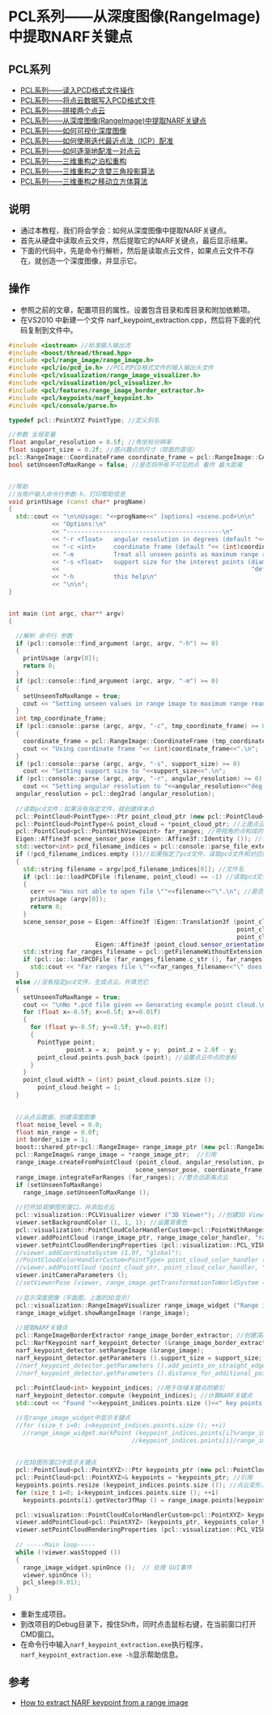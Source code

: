# PCL系列——从深度图像(RangeImage)中提取NARF关键点


## PCL系列
* [PCL系列——读入PCD格式文件操作](http://blog.csdn.net/xuezhisdc/article/details/51012300)
* [PCL系列——将点云数据写入PCD格式文件](http://blog.csdn.net/xuezhisdc/article/details/51012463)
* [PCL系列——拼接两个点云](http://blog.csdn.net/xuezhisdc/article/details/51014388)
* [PCL系列——从深度图像(RangeImage)中提取NARF关键点](http://blog.csdn.net/xuezhisdc/article/details/51018872)
* [PCL系列——如何可视化深度图像](http://blog.csdn.net/xuezhisdc/article/details/51019461)
* [PCL系列——如何使用迭代最近点法（ICP）配准](http://blog.csdn.net/xuezhisdc/article/details/51023251)
* [PCL系列——如何逐渐地配准一对点云](http://blog.csdn.net/xuezhisdc/article/details/51030943)
* [PCL系列——三维重构之泊松重构](http://blog.csdn.net/xuezhisdc/article/details/51034189)
* [PCL系列——三维重构之贪婪三角投影算法](http://blog.csdn.net/xuezhisdc/article/details/51034272)
* [PCL系列——三维重构之移动立方体算法](http://blog.csdn.net/xuezhisdc/article/details/51034359)



## 说明
* 通过本教程，我们将会学会：如何从深度图像中提取NARF关键点。
* 首先从硬盘中读取点云文件，然后提取它的NARF关键点，最后显示结果。
* 下面的代码中，先是命令行解析，然后是读取点云文件，如果点云文件不存在，就创造一个深度图像，并显示它。


## 操作
* 参照之前的文章，配置项目的属性。设置包含目录和库目录和附加依赖项。
* 在VS2010 中新建一个文件 narf_keypoint_extraction.cpp，然后将下面的代码复制到文件中。
``` cpp
#include <iostream> //标准输入输出流
#include <boost/thread/thread.hpp>
#include <pcl/range_image/range_image.h>
#include <pcl/io/pcd_io.h> //PCL的PCD格式文件的输入输出头文件
#include <pcl/visualization/range_image_visualizer.h>
#include <pcl/visualization/pcl_visualizer.h>
#include <pcl/features/range_image_border_extractor.h>
#include <pcl/keypoints/narf_keypoint.h>
#include <pcl/console/parse.h>

typedef pcl::PointXYZ PointType; //定义别名

//参数 全局变量
float angular_resolution = 0.5f; //角坐标分辨率
float support_size = 0.2f; //感兴趣点的尺寸（球面的直径）
pcl::RangeImage::CoordinateFrame coordinate_frame = pcl::RangeImage::CAMERA_FRAME; //坐标框架：相机框架（而不是激光框架）
bool setUnseenToMaxRange = false; //是否将所有不可见的点 看作 最大距离


//帮助
//当用户输入命令行参数-h，打印帮助信息
void printUsage (const char* progName)
{
  std::cout << "\n\nUsage: "<<progName<<" [options] <scene.pcd>\n\n"
            << "Options:\n"
            << "-------------------------------------------\n"
            << "-r <float>   angular resolution in degrees (default "<<angular_resolution<<")\n"
            << "-c <int>     coordinate frame (default "<< (int)coordinate_frame<<")\n"
            << "-m           Treat all unseen points as maximum range readings\n"
            << "-s <float>   support size for the interest points (diameter of the used sphere - "
            <<                                                     "default "<<support_size<<")\n"
            << "-h           this help\n"
            << "\n\n";
}


int main (int argc, char** argv)
{

  //解析 命令行 参数
  if (pcl::console::find_argument (argc, argv, "-h") >= 0)
  {
    printUsage (argv[0]);
    return 0;
  }
  if (pcl::console::find_argument (argc, argv, "-m") >= 0)
  {
    setUnseenToMaxRange = true;
    cout << "Setting unseen values in range image to maximum range readings.\n";
  }
  int tmp_coordinate_frame;
  if (pcl::console::parse (argc, argv, "-c", tmp_coordinate_frame) >= 0)
  {
    coordinate_frame = pcl::RangeImage::CoordinateFrame (tmp_coordinate_frame); //以函数的方式初始化（0：相机框架；1：激光框架）
    cout << "Using coordinate frame "<< (int)coordinate_frame<<".\n";
  }
  if (pcl::console::parse (argc, argv, "-s", support_size) >= 0)
    cout << "Setting support size to "<<support_size<<".\n";
  if (pcl::console::parse (argc, argv, "-r", angular_resolution) >= 0)
    cout << "Setting angular resolution to "<<angular_resolution<<"deg.\n";
  angular_resolution = pcl::deg2rad (angular_resolution);
  
  //读取pcd文件；如果没有指定文件，就创建样本点
  pcl::PointCloud<PointType>::Ptr point_cloud_ptr (new pcl::PointCloud<PointType>); //点云指针
  pcl::PointCloud<PointType>& point_cloud = *point_cloud_ptr; //上面点云的别名
  pcl::PointCloud<pcl::PointWithViewpoint> far_ranges; //带视角的点构成的点云
  Eigen::Affine3f scene_sensor_pose (Eigen::Affine3f::Identity ()); //仿射变换
  std::vector<int> pcd_filename_indices = pcl::console::parse_file_extension_argument (argc, argv, "pcd");//检查参数中是否有pcd格式文件名，返回参数向量中的索引号
  if (!pcd_filename_indices.empty ())//如果指定了pcd文件，读取pcd文件和对应的远距离pcd文件
  {
    std::string filename = argv[pcd_filename_indices[0]]; //文件名
    if (pcl::io::loadPCDFile (filename, point_cloud) == -1) //读取pcd文件
    {
      cerr << "Was not able to open file \""<<filename<<"\".\n"; //是否应该是std::cerr
      printUsage (argv[0]);
      return 0;
    }
    scene_sensor_pose = Eigen::Affine3f (Eigen::Translation3f (point_cloud.sensor_origin_[0],
                                                               point_cloud.sensor_origin_[1],
                                                               point_cloud.sensor_origin_[2])) *
                        Eigen::Affine3f (point_cloud.sensor_orientation_); //设置传感器的姿势
    std::string far_ranges_filename = pcl::getFilenameWithoutExtension (filename)+"_far_ranges.pcd"; //远距离文件名
    if (pcl::io::loadPCDFile (far_ranges_filename.c_str (), far_ranges) == -1) //读取远距离pcd文件
      std::cout << "Far ranges file \""<<far_ranges_filename<<"\" does not exists.\n";
  }
  else //没有指定pcd文件，生成点云，并填充它
  {
    setUnseenToMaxRange = true;
    cout << "\nNo *.pcd file given => Genarating example point cloud.\n\n";
    for (float x=-0.5f; x<=0.5f; x+=0.01f)
    {
      for (float y=-0.5f; y<=0.5f; y+=0.01f)
      {
        PointType point;  
				point.x = x;  point.y = y;  point.z = 2.0f - y;
        point_cloud.points.push_back (point); //设置点云中点的坐标
      }
    }
    point_cloud.width = (int) point_cloud.points.size ();  
		point_cloud.height = 1;
  }
  

  //从点云数据，创建深度图像
  float noise_level = 0.0;
  float min_range = 0.0f;
  int border_size = 1;
  boost::shared_ptr<pcl::RangeImage> range_image_ptr (new pcl::RangeImage); //创建RangeImage对象（指针）
  pcl::RangeImage& range_image = *range_image_ptr;  //引用
  range_image.createFromPointCloud (point_cloud, angular_resolution, pcl::deg2rad (360.0f), pcl::deg2rad (180.0f),
                                   scene_sensor_pose, coordinate_frame, noise_level, min_range, border_size); //从点云创建深度图像
  range_image.integrateFarRanges (far_ranges); //整合远距离点云
  if (setUnseenToMaxRange)
    range_image.setUnseenToMaxRange ();
  
  //打开3D观察图形窗口，并添加点云
  pcl::visualization::PCLVisualizer viewer ("3D Viewer"); //创建3D Viewer对象
  viewer.setBackgroundColor (1, 1, 1); //设置背景色
  pcl::visualization::PointCloudColorHandlerCustom<pcl::PointWithRange> range_image_color_handler (range_image_ptr, 0, 0, 0);
  viewer.addPointCloud (range_image_ptr, range_image_color_handler, "range image"); //添加点云
  viewer.setPointCloudRenderingProperties (pcl::visualization::PCL_VISUALIZER_POINT_SIZE, 1, "range image");
  //viewer.addCoordinateSystem (1.0f, "global");
  //PointCloudColorHandlerCustom<PointType> point_cloud_color_handler (point_cloud_ptr, 150, 150, 150);
  //viewer.addPointCloud (point_cloud_ptr, point_cloud_color_handler, "original point cloud");
  viewer.initCameraParameters ();
  //setViewerPose (viewer, range_image.getTransformationToWorldSystem ());
  
  //显示深度图像（平面图，上面的3D显示）
  pcl::visualization::RangeImageVisualizer range_image_widget ("Range image");
  range_image_widget.showRangeImage (range_image);
  
  //提取NARF关键点
  pcl::RangeImageBorderExtractor range_image_border_extractor; //创建深度图像的边界提取器，用于提取NARF关键点
  pcl::NarfKeypoint narf_keypoint_detector (&range_image_border_extractor); //创建NARF对象
  narf_keypoint_detector.setRangeImage (&range_image);
  narf_keypoint_detector.getParameters ().support_size = support_size;
  //narf_keypoint_detector.getParameters ().add_points_on_straight_edges = true;
  //narf_keypoint_detector.getParameters ().distance_for_additional_points = 0.5;
  
  pcl::PointCloud<int> keypoint_indices; //用于存储关键点的索引
  narf_keypoint_detector.compute (keypoint_indices); //计算NARF关键点
  std::cout << "Found "<<keypoint_indices.points.size ()<<" key points.\n";

  //在range_image_widget中显示关键点
  //for (size_t i=0; i<keypoint_indices.points.size (); ++i)
    //range_image_widget.markPoint (keypoint_indices.points[i]%range_image.width,
                                  //keypoint_indices.points[i]/range_image.width);
  

  //在3D图形窗口中显示关键点
  pcl::PointCloud<pcl::PointXYZ>::Ptr keypoints_ptr (new pcl::PointCloud<pcl::PointXYZ>); //创建关键点指针
  pcl::PointCloud<pcl::PointXYZ>& keypoints = *keypoints_ptr; //引用
  keypoints.points.resize (keypoint_indices.points.size ()); //点云变形，无序
  for (size_t i=0; i<keypoint_indices.points.size (); ++i)
    keypoints.points[i].getVector3fMap () = range_image.points[keypoint_indices.points[i]].getVector3fMap ();

  pcl::visualization::PointCloudColorHandlerCustom<pcl::PointXYZ> keypoints_color_handler (keypoints_ptr, 0, 255, 0);
  viewer.addPointCloud<pcl::PointXYZ> (keypoints_ptr, keypoints_color_handler, "keypoints");
  viewer.setPointCloudRenderingProperties (pcl::visualization::PCL_VISUALIZER_POINT_SIZE, 7, "keypoints");
  
  // -----Main loop-----
  while (!viewer.wasStopped ())
  {
    range_image_widget.spinOnce ();  // 处理 GUI事件
    viewer.spinOnce ();
    pcl_sleep(0.01);
  }
}
```

* 重新生成项目。
* 到改项目的Debug目录下，按住Shift，同时点击鼠标右键，在当前窗口打开CMD窗口。
* 在命令行中输入`narf_keypoint_extraction.exe`执行程序，`narf_keypoint_extraction.exe -h`显示帮助信息。


## 参考
* [How to extract NARF keypoint from a range image](http://pointclouds.org/documentation/tutorials/narf_keypoint_extraction.php#narf-keypoint-extraction)